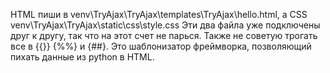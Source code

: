HTML пиши в venv\TryAjax\TryAjax\templates\TryAjax\hello.html, а CSS venv\TryAjax\TryAjax\static\css\style.css 
Эти два файла уже подключены друг к другу, так что на этот счет не парься.
Также не советую трогать все в {{}} {%%} и {##}. Это шаблонизатор фреймворка, позволяющий пихать данные из python в HTML.
